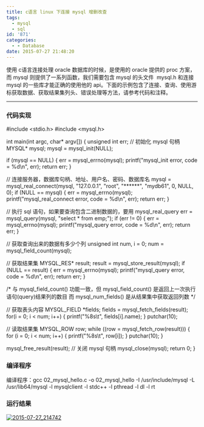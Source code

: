 ```yaml
---
title: c语言 linux 下连接 mysql 增删改查
tags:
  - mysql
  - sql
id: '871'
categories:
  - - Database
date: 2015-07-27 21:48:20
---
```


使用 c语言连接处理 oracle 数据库的时候，是使用的 oracle 提供的 proc 方案，而 mysql 则提供了一系列函数，我们需要包含 mysql 的头文件  mysql.h 和连接 mysql 的一些库才能正确的使用他的 api。下面的示例包含了连接、查询、使用游标获取数据、获取结果集列头、错误处理等方法，请参考代码和注释。
<!-- more -->
* * *

### 代码实现

#include <stdio.h>
#include <mysql.h>

int main(int argc, char\* argv\[\])
{
unsigned int err;
// 初始化 mysql 句柄
MYSQL\* mysql;
mysql = mysql\_init(NULL);

if (mysql == NULL)
{
err = mysql\_errno(mysql);
printf("mysql\_init error, code = %d\\n", err);
return err;
}

// 连接服务器，数据库句柄、地址、用户名、密码、数据库名
mysql = mysql\_real\_connect(mysql, "127.0.0.1", "root", "\*\*\*\*\*\*", "mydb61", 0, NULL, 0);
if (NULL == mysql)
{
err = mysql\_errno(mysql);
printf("mysql\_real\_connect error, code = %d\\n", err);
return err;
}

// 执行 sql 语句，如果要查询包含二进制数据的，要用 mysql\_real\_query
err = mysql\_query(mysql, "select \* from emp;");
if (err != 0)
{
err = mysql\_errno(mysql);
printf("mysql\_query error, code = %d\\n", err);
return err;
}

// 获取查询出来的数据有多少个列
unsigned int num, i = 0;
num = mysql\_field\_count(mysql);

// 获取结果集
MYSQL\_RES\* result;
result = mysql\_store\_result(mysql);
if (NULL == result)
{
err = mysql\_errno(mysql);
printf("mysql\_query error, code = %d\\n", err);
return err;
}

/\*
与 mysql\_field\_count() 功能一致，但 mysql\_field\_count() 是返回上一次执行语句(query)结果列的数目
而 mysql\_num\_fields() 是从结果集中获取返回列数
\*/

// 获取表头内容
MYSQL\_FIELD \*fields;
fields = mysql\_fetch\_fields(result);
for(i = 0; i < num; i++)
{
   printf("%8s\\t", fields\[i\].name);
}
putchar(10);

// 读取结果集
MYSQL\_ROW row;
while ((row = mysql\_fetch\_row(result)))
{
for (i = 0; i < num; i++)
{
printf("%8s\\t", row\[i\]);
}
putchar(10);
}

mysql\_free\_result(result);
// 关闭 mysql 句柄
mysql\_close(mysql);
return 0;
}

### 编译程序

编译程序：gcc 02\_mysql\_hello.c -o 02\_mysql\_hello -I /usr/include/mysql -L /usr/lib64/mysql -l mysqlclient -l stdc++ -l pthread -l dl -l rt

### 运行结果

[![2015-07-27_214742](http://www.mycode.net.cn/wp-content/uploads/2015/07/2015-07-27_214742.png)](http://www.mycode.net.cn/wp-content/uploads/2015/07/2015-07-27_214742.png)